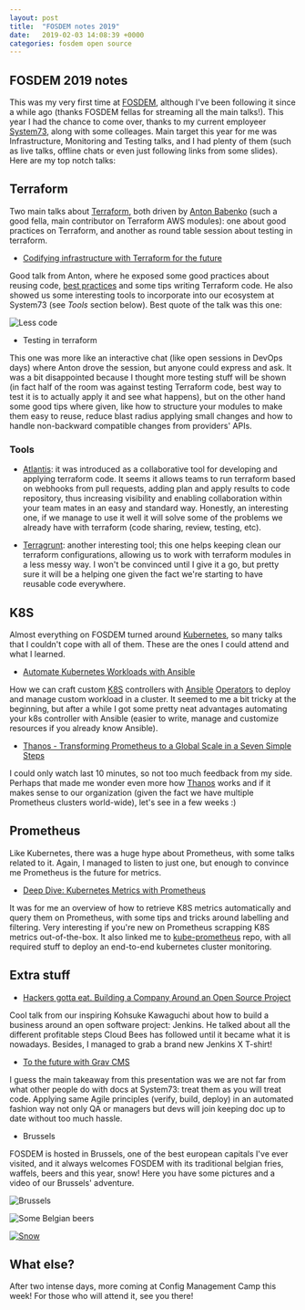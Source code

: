 ```yaml
---
layout: post
title:  "FOSDEM notes 2019"
date:   2019-02-03 14:08:39 +0000
categories: fosdem open source
---
```


## FOSDEM 2019 notes

This was my very first time at [FOSDEM][fosdem], although I've been following it since a while ago (thanks FOSDEM fellas for streaming 
all the main talks!). This year I had the chance to come over, thanks to my current employeer [System73][system73], along with some
colleages. Main target this year for me was Infrastructure, Monitoring and Testing talks, and I had plenty of them (such as live
talks, offline chats or even just following links from some slides). Here are my top notch talks:

## Terraform

Two main talks about [Terraform][terraform], both driven by [Anton Babenko][anton] (such a good fella, main contributor on Terraform
AWS modules): one about good practices on Terraform, and another as round table session about testing in terraform. 

* [Codifying infrastructure with Terraform for the future][terraform_best_practices] 

Good talk from Anton, where he exposed some good practices about reusing code, [best practices][bestpractices] and some tips writing
Terraform code. He also showed us some interesting tools to incorporate into our ecosystem at System73 (see _Tools_ section below). 
Best quote of the talk was this one:

![Less code](/terraform.jpeg)

* Testing in terraform

This one was more like an interactive chat (like open sessions in DevOps days) where Anton drove the session, but anyone could express
and ask. It was a bit disappointed because I thought more testing stuff will be shown (in fact half of the room was against testing 
Terraform code, best way to test it is to actually apply it and see what happens), but on the other hand some good tips where given, like
how to structure your modules to make them easy to reuse, reduce blast radius applying small changes and how to handle non-backward 
compatible changes from providers' APIs. 

### Tools

* [Atlantis][atlantis]: it was introduced as a collaborative tool for developing and applying terraform code. It seems it allows teams
to run terraform based on webhooks from pull requests, adding plan and apply results to code repository, thus increasing visibility and
enabling collaboration within your team mates in an easy and standard way. Honestly, an interesting one, if we manage to use it well it
will solve some of the problems we already have with terraform (code sharing, review, testing, etc).

* [Terragrunt][terragrunt]: another interesting tool; this one helps keeping clean our terraform configurations, allowing us to work with
terraform modules in a less messy way. I won't be convinced until I give it a go, but pretty sure it will be a helping one given the fact
we're starting to have reusable code everywhere.

## K8S

Almost everything on FOSDEM turned around [Kubernetes][kubernetes], so many talks that I couldn't cope with all of them. These are the
ones I could attend and what I learned.

* [Automate Kubernetes Workloads with Ansible][kubernetesworkloads]

How we can craft custom [K8S][kubernetes] controllers with [Ansible][ansible] [Operators][ansible-operators] to deploy and manage custom
workload in a cluster. It seemed to me a bit tricky at the beginning, but after a while I got some pretty neat advantages automating your
k8s controller with Ansible (easier to write, manage and customize resources if you already know Ansible).

* [Thanos - Transforming Prometheus to a Global Scale in a Seven Simple Steps][thanosglobalprometheus]

I could only watch last 10 minutes, so not too much feedback from my side. Perhaps that made me wonder even more how [Thanos][thanos] works and if
it makes sense to our organization (given the fact we have multiple Prometheus clusters world-wide), let's see in a few weeks :) 

## Prometheus

Like Kubernetes, there was a huge hype about Prometheus, with some talks related to it. Again, I managed to listen to just one, but enough
to convince me Prometheus is the future for metrics.

* [Deep Dive: Kubernetes Metrics with Prometheus][deepdive]

It was for me an overview of how to retrieve K8S metrics automatically and query them on Prometheus, with some tips and tricks around
labelling and filtering. Very interesting if you're new on Prometheus scrapping K8S metrics out-of-the-box. It also linked me to 
[kube-prometheus][kube-prometheus] repo, with all required stuff to deploy an end-to-end kubernetes cluster monitoring.

## Extra stuff

* [Hackers gotta eat. Building a Company Around an Open Source Project][hackerseat] 

Cool talk from our inspiring Kohsuke Kawaguchi about how to build a business around an open software project: Jenkins.
He talked about all the different profitable steps Cloud Bees has followed until it became what it is nowadays. Besides,
I managed to grab a brand new Jenkins X T-shirt! 

* [To the future with Grav CMS][toolthedocs]

I guess the main takeaway from this presentation was we are not far from what other people do with docs at System73: treat them
as you will treat code. Applying same Agile principles (verify, build, deploy) in an automated fashion way not only QA or 
managers but devs will join keeping doc up to date without too much hassle.

* Brussels

FOSDEM is hosted in Brussels, one of the best european capitals I've ever visited, and it always welcomes FOSDEM with
its traditional belgian fries, waffels, beers and this year, snow! Here you have some pictures and a video of our 
Brussels' adventure.

![Brussels](/python.jpeg)

![Some Belgian beers](/beer.jpeg)

[![Snow](/snow.png)](https://www.juancarloscastillocano.com/snow.mp4)

## What else?

After two intense days, more coming at Config Management Camp this week! For those who will attend it, see you there!

[fosdem]:https://fosdem.org
[system73]:https://system73.com
[kubernetes]:https://kubernetes.io
[ansible]:https://www.ansible.com
[terraform_best_practices]:https://fosdem.org/2019/schedule/event/terraform_best_practices/
[bestpractices]:https://www.terraform-best-practices.com/
[terraform]:https://www.terraform.io
[atlantis]:https://github.com/runatlantis/atlantis
[terragrunt]:https://github.com/gruntwork-io/terragrunt
[anton]:https://fosdem.org/2019/schedule/speaker/anton_babenko/
[deepdive]:https://fosdem.org/2019/schedule/event/deep_dive_kubernetes_metrics_with_prometheus/
[ansible-operators]:https://opensource.com/article/18/10/ansible-operators-kubernetes
[kubernetesworkloads]:https://fosdem.org/2019/schedule/event/automate_kubernetes_ansible/
[thanosglobalprometheus]:https://fosdem.org/2019/schedule/event/thanos_transforming_prometheus_to_a_global_scale_in_a_seven_simple_steps/
[thanos]:https://github.com/improbable-eng/thanos
[multicloudkubernetes]:https://gitlab.com/multicloud-openstack-k8s/clusters
[hackerseat]:https://fosdem.org/2019/schedule/event/community_hackers_gotta_eat/
[kube-prometheus]:https://github.com/coreos/kube-prometheus
[toolthedocs]:https://fosdem.org/2019/schedule/event/gravcms/
